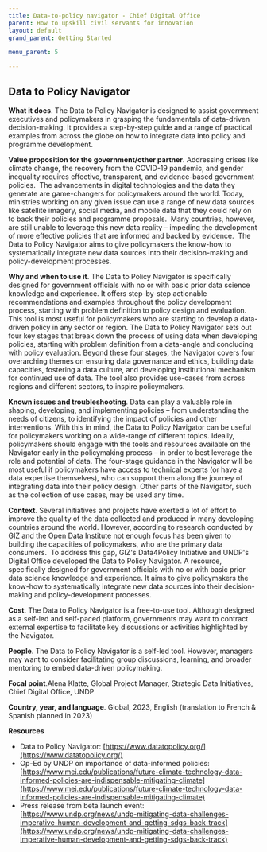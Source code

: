 ```yaml
---
title: Data-to-policy navigator - Chief Digital Office
parent: How to upskill civil servants for innovation
layout: default
grand_parent: Getting Started

menu_parent: 5

---
```


## Data to Policy Navigator

**What it does**. The Data to Policy Navigator is designed to assist government executives and policymakers in grasping the fundamentals of data-driven decision-making. It provides a step-by-step guide and a range of practical examples from across the globe on how to integrate data into policy and programme development.

**Value proposition for the government/other partner**. Addressing crises like climate change, the recovery from the COVID-19 pandemic, and gender inequality requires effective, transparent, and evidence-based government policies. ‍ The advancements in digital technologies and the data they generate are game-changers for policymakers around the world. Today, ministries working on any given issue can use a range of new data sources like satellite imagery, social media, and mobile data that they could rely on to back their policies and programme proposals. ‍ Many countries, however, are still unable to leverage this new data reality – impeding the development of more effective policies that are informed and backed by evidence. ‍ The Data to Policy Navigator aims to give policymakers the know-how to systematically integrate new data sources into their decision-making and policy-development processes. ‍

**Why and when to use it**. The Data to Policy Navigator is specifically designed for government officials with no or with basic prior data science knowledge and experience. It offers step-by-step actionable recommendations and examples throughout the policy development process, starting with problem definition to policy design and evaluation. This tool is most useful for policymakers who are starting to develop a data-driven policy in any sector or region. The Data to Policy Navigator sets out four key stages that break down the process of using data when developing policies, starting with problem definition from a data-angle and concluding with policy evaluation. Beyond these four stages, the Navigator covers four overarching themes on ensuring data governance and ethics, building data capacities, fostering a data culture, and developing institutional mechanism for continued use of data. The tool also provides use-cases from across regions and different sectors, to inspire policymakers.

**Known issues and troubleshooting**. Data can play a valuable role in shaping, developing, and implementing policies – from understanding the needs of citizens, to identifying the impact of policies and other interventions. With this in mind, the Data to Policy Navigator can be useful for policymakers working on a wide-range of different topics. Ideally, policymakers should engage with the tools and resources available on the Navigator early in the policymaking process – in order to best leverage the role and potential of data. The four-stage guidance in the Navigator will be most useful if policymakers have access to technical experts (or have a data expertise themselves), who can support them along the journey of integrating data into their policy design. Other parts of the Navigator, such as the collection of use cases, may be used any time.

**Context**. Several initiatives and projects have exerted a lot of effort to improve the quality of the data collected and produced in many developing countries around the world. However, according to research conducted by GIZ and the Open Data Institute not enough focus has been given to building the capacities of policymakers, who are the primary data consumers. ‍ To address this gap, GIZ's Data4Policy Initiative and UNDP's Digital Office developed the Data to Policy Navigator. A resource, specifically designed for government officials with no or with basic prior data science knowledge and experience. It aims to give policymakers the know-how to systematically integrate new data sources into their decision-making and policy-development processes.

**Cost**. The Data to Policy Navigator is a free-to-use tool. Although designed as a self-led and self-paced platform, governments may want to contract external expertise to facilitate key discussions or activities highlighted by the Navigator.

**People**. The Data to Policy Navigator is a self-led tool. However, managers may want to consider facilitating group discussions, learning, and broader mentoring to embed data-driven policymaking.

**Focal point**.Alena Klatte, Global Project Manager, Strategic Data Initiatives, Chief Digital Office, UNDP

**Country, year, and language**. Global, 2023, English (translation to French & Spanish planned in 2023)

**Resources**

- Data to Policy Navigator: [https://www.datatopolicy.org/](https://www.datatopolicy.org/)
- Op-Ed by UNDP on importance of data-informed policies: [https://www.mei.edu/publications/future-climate-technology-data-informed-policies-are-indispensable-mitigating-climate](https://www.mei.edu/publications/future-climate-technology-data-informed-policies-are-indispensable-mitigating-climate)
- Press release from beta launch event: [https://www.undp.org/news/undp-mitigating-data-challenges-imperative-human-development-and-getting-sdgs-back-track](https://www.undp.org/news/undp-mitigating-data-challenges-imperative-human-development-and-getting-sdgs-back-track)